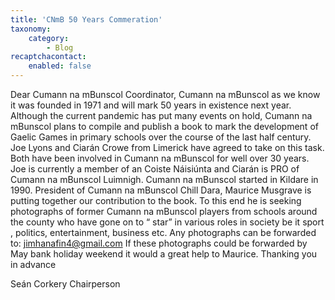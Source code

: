```yaml
---
title: 'CNmB 50 Years Commeration'
taxonomy:
    category:
        - Blog
recaptchacontact:
    enabled: false
---
```


Dear Cumann na mBunscol Coordinator,
Cumann na mBunscol as we know it was founded in 1971 and will mark 50 years in existence next year. Although the current pandemic has put many events on hold, Cumann na mBunscol plans to compile and publish a book to mark the development of Gaelic Games in primary schools over the course of the last half century. Joe Lyons and Ciarán Crowe from Limerick have agreed to take on this task. Both have been involved in Cumann na mBunscol for well over 30 years. Joe is currently a member of an Coiste Náisiúnta and Ciarán is PRO of Cumann na mBunscol Luimnigh. 
Cumann na  mBunscol started in Kildare in 1990. President of Cumann na mBunscol Chill Dara, Maurice Musgrave is putting together our contribution to the book. To this end he  is seeking photographs of former Cumann na mBunscol  players from schools around the county who have gone on to “ star” in various roles in society be it sport , politics, entertainment, business etc.  Any photographs can be forwarded to: jimhanafin4@gmail.com
If these photographs could be forwarded by May bank holiday weekend it would a great help to Maurice. Thanking you in advance

Seán Corkery
Chairperson 